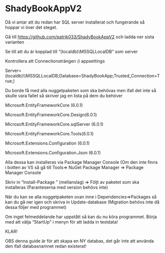 # ShadyBookAppV2


Då vi antar att du redan har SQL server installerat och fungerande så hoppar vi över det steget.  

Gå till https://github.com/patrik033/ShadyBookAppV2 och ladda ner sista varianten 

Se till att du är kopplad till “(localdb)\MSSQLLocalDB” som server 

Kontrollera att Connectionsträngen (i appsettings  

Server=(localdb)\\\MSSQLLocalDB;Database=ShadyBookApp;Trusted_Connection=True;) 

Du borde få med alla nuggetpaketen som ska behövas men ifall det inte så skulle vara fallet så skriver jag en lista på dem du behöver 

Microsoft.EntityFrameworkCore (6.0.1) 

Microsoft.EntityFrameworkCore.Design(6.0.1) 

Microsoft.EntityFrameworkCore.sqlServer (6.0.1) 

Microsoft.EntityFrameworkCore.Tools(6.0.1) 

Microsoft.Extensions.Configuration (6.0.1) 

Microsoft.Extensions.Configuration.Json (6.0.1) 

Alla dessa kan installeras via Package Manager Console (Om den inte finns i botten av VS så gå till Tools=> NuGet Package Manager => Package Manager Console 

Skriv in “Install-Package ” (mellanslag) => Följt av paketet som ska installeras (Paranteserna med version behövs inte) 

När du kan se alla nuggetpaketen ovan inne i Dependencies=>Packages så kan du gå ner igen och skriva in Update-database (Migration behövs inte då dessa följer med programmet) 

Om inget felmeddelande har uppstått så kan du nu köra programmet. Börja med att välja “StartUp” i menyn för att ladda in testdata!  

KLAR! 

OBS denna guide är för att skapa en NY databas, det går inte att använda den ifall databasnamnet redan existerat!  

 

 

 
